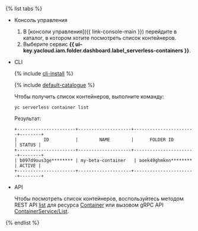{% list tabs %}

- Консоль управления

    1. В [консоли управления]({{ link-console-main }}) перейдите в каталог, в котором хотите посмотреть список контейнеров.
    1. Выберите сервис **{{ ui-key.yacloud.iam.folder.dashboard.label_serverless-containers }}**.

- CLI

    {% include [cli-install](../../_includes/cli-install.md) %}

    {% include [default-catalogue](../../_includes/default-catalogue.md) %}

    Чтобы получить список контейнеров, выполните команду:

    ```
    yc serverless container list
    ```

    Результат:

    ```
    +----------------------+--------------------+-----------------------+--------+
    |          ID          |        NAME        |      FOLDER ID        | STATUS |
    +----------------------+--------------------+-----------------------+--------+
    | b097d9ous3ge******** | my-beta-container   | aoek49ghmknn******** | ACTIVE |
    +----------------------+--------------------+-----------------------+--------+
    ```

- API

  Чтобы посмотреть список контейнеров, воспользуйтесь методом REST API [list](../../serverless-containers/containers/api-ref/Container/list.md) для ресурса [Container](../../serverless-containers/containers/api-ref/Container/index.md) или вызовом gRPC API [ContainerService/List](../../serverless-containers/containers/api-ref/grpc/container_service.md#List).

{% endlist %}
